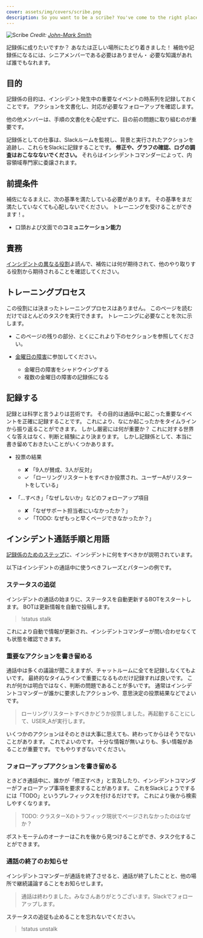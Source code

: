 ```yaml
---
cover: assets/img/covers/scribe.png
description: So you want to be a scribe? You've come to the right place! You don't need to be a senior team member to become a deputy or scribe, anyone can do it providing you have the requisite knowledge!
---
```

![Scribe](../assets/img/headers/fountain_pen.jpg)
*Credit: [John-Mark Smith](https://www.pexels.com/photo/person-holding-fountain-pen-211291/)*

記録係に成りたいですか？
あなたは正しい場所にたどり着きました！
補佐や記録係になるには、シニアメンバーである必要はありません・
必要な知識があれば誰でもなれます。

## 目的

記録係の目的は、インシデント発生中の重要なイベントの時系列を記録しておくことです。
アクションを文書化し、対応が必要なフォローアップを確認します。

他の他メンバーは、手順の文書化を心配せずに、目の前の問題に取り組むのが重要です。

記録係としての仕事は、Slackルームを監視し、背景と実行されたアクションを追跡し、これらをSlackに記録することです。
**修正や、グラフの確認、ログの調査はおこななないでください。**
それらはインシデントコマンダーによって、内容領域専門家に委譲されます。

## 前提条件

補佐になるまえに、次の基準を満たしている必要があります。
その基準をまだ満たしていなくても心配しないでください。
トレーニングを受けることができます！。

* 口頭および文面での**コミュニケーション能力**

## 責務

[インシデントの異なる役割](/before/different_roles.md)よ読んで、補佐には何が期待されて、他のやり取りする役割から期待されることを確認してください。

## トレーニングプロセス

この役割には決まったトレーニングプロセスはありません。
このページを読むだけでほとんどのタスクを実行できます。
トレーニングに必要なことを次に示します。

* このページの残りの部分、とくにこれより下のセクションを参照してください。

* [金曜日の障害](https://www.pagerduty.com/blog/failure-friday-at-pagerduty/)に参加してください。
    * 金曜日の障害をシャドウイングする
    * 複数の金曜日の障害の記録係になる

## 記録する

記録とは科学と言うよりは芸術です。
その目的は通話中に起こった重要なイベントを正確に記録することです。
これにより、なにか起こったかをタイムラインから振り返ることができます。
しかし厳密には何が重要か？
これに対する世界くな答えはなく、判断と経験により決まります。
しかし記録係として、本当に書き留めておきたいことがいくつかあります。

* 投票の結果
    * <span class="bad">&#x2718;</span> 「9人が賛成、3人が反対」
    * <span class="good">&#x2713;</span> 「ローリングリスタートをすべきか投票され、ユーザーAがリスタートをしている」

* 「...すべき」「なぜしないか」などのフォローアップ項目
    * <span class="bad">&#x2718;</span> 「なぜサポート担当者にいなかったか？」
    * <span class="good">&#x2713;</span> 「TODO: なぜもっと早くページできなかったか？」

## インシデント通話手順と用語

[記録係のためのステップ](/during/during_an_incident.md)に、インシデントに何をすべきかが説明されています。

以下はインシデントの通話中に使うべきフレーズとパターンの例です。

### ステータスの追従


インシデントの通話の始まりに、ステータスを自動更新するBOTをスタートします。
BOTは更新情報を自動で投稿します。

> !status stalk

これにより自動で情報が更新され、インシデントコマンダーが問い合わせなくても状態を確認できます。

### 重要なアクションを書き留める

通話中は多くの議論が聞こえますが、チャットルームに全てを記録しなくてもよいです。
最終的なタイムラインで重要になるものだけ記録すれば良いです。
これが何かは明白ではなく、判断の問題であることが多いです。
通常はインシデントコマンダーが誰かに要求したアクションや、意思決定の投票結果などでよいです。

> ローリングリスタートすべきかどうか投票しました。再起動することにして、USER_Aが実行します。

いくつかのアクションはそのときは大事に思えても、終わってからはそうでないことがあります。
これでよいのです。
十分な情報が無いよりも、多い情報があることが重要です。
でもやりすぎないでください。

### フォローアップアクションを書き留める

ときどき通話中に、誰かが「修正すべき」と言及したり、インシデントコマンダーがフォローアップ事項を要求することがあります。
これをSlackじょうでするには「TODO」というプレフィックスを付けるだけです。
これにより後から検索しやすくなります。

> TODO: クラスターXのトラフィック現状でページされなかったのはなぜか？

ポストモーテムのオーナーはこれを後から見つけることができ、タスク化することができます。

### 通話の終了のお知らせ

インシデントコマンダーが通話を終了させると、通話が終了したことと、他の場所で継続議論することをお知らせします。

> 通話は終わりました。みなさんありがとうございます。Slackでフォローアップします。

ステータスの追従も止めることを忘れないでください。

> !status unstalk
